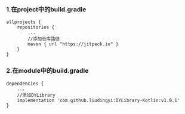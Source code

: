 ### 1.在project中的build.gradle

    allprojects {
        repositories {
            ...
            //添加仓库路径
            maven { url "https://jitpack.io" }
        }
    }

### 2.在module中的build.gradle

    dependencies {
        ...
        //添加DYLibrary
        implementation 'com.github.liudingyi:DYLibrary-Kotlin:v1.0.1'
    }
